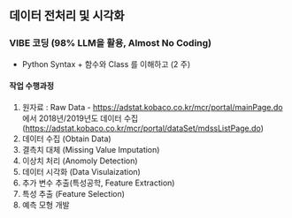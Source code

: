 ## 데이터 전처리 및 시각화
### VIBE 코딩 (98% LLM을 활용, Almost No Coding)
- Python Syntax + 함수와 Class 를 이해하고 (2 주)

#### 작업 수행과정
1. 원자료 : Raw Data - https://adstat.kobaco.co.kr/mcr/portal/mainPage.do  에서 2018년/2019년도 데이터 수집 (https://adstat.kobaco.co.kr/mcr/portal/dataSet/mdssListPage.do)
2. 데이터 수집 (Obtain Data)
3. 결측치 대체 (Missing Value Imputation)
4. 이상치 처리 (Anomoly Detection)
5. 데이터 시각화 (Data Visulaization)
6. 추가 변수 추출(특성공학, Feature Extraction)
7. 특성 추출 (Feature Selection)
8. 예측 모형 개발 
